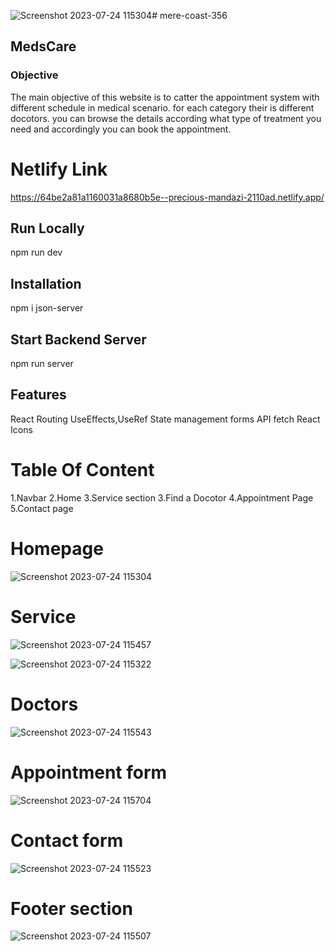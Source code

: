 ![Screenshot 2023-07-24 115304](https://github.com/sanjaybaro/mere-coast-376/assets/123923491/82983dab-1575-435f-b400-50b89ac3baef)# mere-coast-356
## MedsCare
### Objective
The main objective of this website is to catter the appointment system with different schedule in medical scenario. for each category their is different docotors. you can browse the details according what type of treatment you need and accordingly you can book the appointment.

# Netlify Link
https://64be2a81a1160031a8680b5e--precious-mandazi-2110ad.netlify.app/

## Run Locally 
npm run dev

## Installation
npm i json-server

## Start Backend Server
npm run server

## Features
React Routing
UseEffects,UseRef
State management
forms
API fetch
React Icons

# Table Of Content
1.Navbar
2.Home 
3.Service section
3.Find a Docotor
4.Appointment Page
5.Contact page

# Homepage
![Screenshot 2023-07-24 115304](https://github.com/sanjaybaro/mere-coast-376/assets/123923491/914c0c6d-2335-4af4-96ad-1093f193a8d3)

# Service 
![Screenshot 2023-07-24 115457](https://github.com/sanjaybaro/mere-coast-376/assets/123923491/d203ca60-08b4-45cd-8447-693d9b2eda11)

![Screenshot 2023-07-24 115322](https://github.com/sanjaybaro/mere-coast-376/assets/123923491/e0e2790e-af2b-4d50-a2a7-65acc3d08846)

# Doctors
![Screenshot 2023-07-24 115543](https://github.com/sanjaybaro/mere-coast-376/assets/123923491/b71b4161-89c1-448f-b9d9-97f86320b046)

# Appointment form
![Screenshot 2023-07-24 115704](https://github.com/sanjaybaro/mere-coast-376/assets/123923491/07a0f393-dd3e-4efa-8cb2-f4066ca36d59)

# Contact form
![Screenshot 2023-07-24 115523](https://github.com/sanjaybaro/mere-coast-376/assets/123923491/6d56687d-66cc-4ab7-9ba7-c78576afb5aa)

# Footer section
![Screenshot 2023-07-24 115507](https://github.com/sanjaybaro/mere-coast-376/assets/123923491/5b32d8f8-c6ab-418c-a18f-014df7fecda7)



